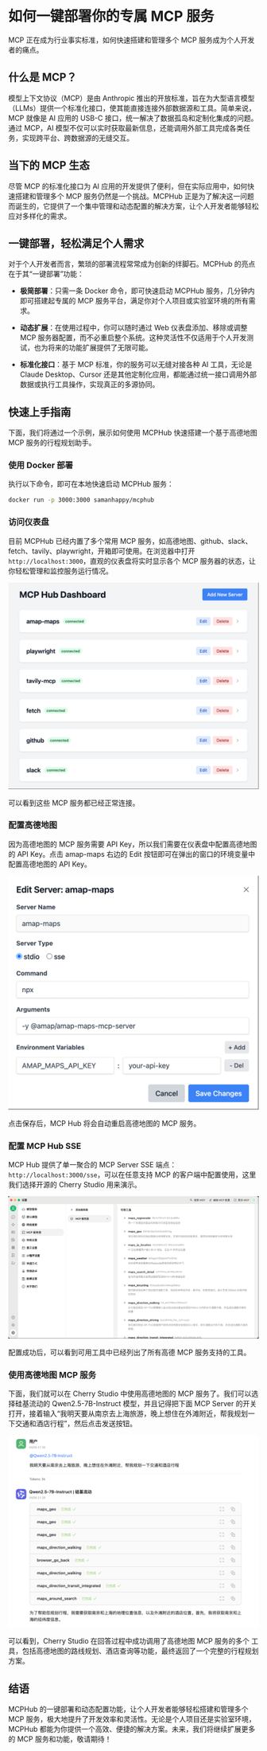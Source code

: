 # 如何一键部署你的专属 MCP 服务

MCP 正在成为行业事实标准，如何快速搭建和管理多个 MCP 服务成为个人开发者的痛点。

## 什么是 MCP？

模型上下文协议（MCP）是由 Anthropic 推出的开放标准，旨在为大型语言模型（LLMs）提供一个标准化接口，使其能直接连接外部数据源和工具。简单来说，MCP 就像是 AI 应用的 USB-C 接口，统一解决了数据孤岛和定制化集成的问题。通过 MCP，AI 模型不仅可以实时获取最新信息，还能调用外部工具完成各类任务，实现跨平台、跨数据源的无缝交互。

## 当下的 MCP 生态

尽管 MCP 的标准化接口为 AI 应用的开发提供了便利，但在实际应用中，如何快速搭建和管理多个 MCP 服务仍然是一个挑战。MCPHub 正是为了解决这一问题而诞生的，它提供了一个集中管理和动态配置的解决方案，让个人开发者能够轻松应对多样化的需求。

## 一键部署，轻松满足个人需求

对于个人开发者而言，繁琐的部署流程常常成为创新的绊脚石。MCPHub 的亮点在于其“一键部署”功能：
  
- **极简部署**：只需一条 Docker 命令，即可快速启动 MCPHub 服务，几分钟内即可搭建起专属的 MCP 服务平台，满足你对个人项目或实验室环境的所有需求。

- **动态扩展**：在使用过程中，你可以随时通过 Web 仪表盘添加、移除或调整 MCP 服务器配置，而不必重启整个系统。这种灵活性不仅适用于个人开发测试，也为将来的功能扩展提供了无限可能。

- **标准化接口**：基于 MCP 标准，你的服务可以无缝对接各种 AI 工具，无论是 Claude Desktop、Cursor 还是其他定制化应用，都能通过统一接口调用外部数据或执行工具操作，实现真正的多源协同。

## 快速上手指南

下面，我们将通过一个示例，展示如何使用 MCPHub 快速搭建一个基于高德地图 MCP 服务的行程规划助手。

### 使用 Docker 部署
执行以下命令，即可在本地快速启动 MCPHub 服务：
```bash
docker run -p 3000:3000 samanhappy/mcphub
```
### 访问仪表盘
目前 MCPHub 已经内置了多个常用 MCP 服务，如高德地图、github、slack、fetch、tavily、playwright，开箱即可使用。在浏览器中打开 `http://localhost:3000`，直观的仪表盘将实时显示各个 MCP 服务器的状态，让你轻松管理和监控服务运行情况。

![仪表盘预览](../assets/dashboard.png)

可以看到这些 MCP 服务都已经正常连接。

### 配置高德地图

因为高德地图的 MCP 服务需要 API Key，所以我们需要在仪表盘中配置高德地图的 API Key。点击 amap-maps 右边的 Edit 按钮即可在弹出的窗口的环境变量中配置高德地图的 API Key。

![配置高德地图](../assets/amap-edit.png)

点击保存后，MCP Hub 将会自动重启高德地图的 MCP 服务。

### 配置 MCP Hub SSE

MCP Hub 提供了单一聚合的 MCP Server SSE 端点：`http://localhost:3000/sse`，可以在任意支持 MCP 的客户端中配置使用，这里我们选择开源的 Cherry Studio 用来演示。

![配置 Cherry Studio](../assets/cherry-mcp.png)

配置成功后，可以看到可用工具中已经列出了所有高德 MCP 服务支持的工具。

### 使用高德地图 MCP 服务

下面，我们就可以在 Cherry Studio 中使用高德地图的 MCP 服务了。我们可以选择硅基流动的 Qwen2.5-7B-Instruct 模型，并且记得把下面 MCP Server 的开关打开，接着输入“我明天要从南京去上海旅游，晚上想住在外滩附近，帮我规划一下交通和酒店行程”，然后点击发送按钮。
  
![高德地图行程规划](../assets/amap-result.png)

可以看到，Cherry Studio 在回答过程中成功调用了高德地图 MCP 服务的多个 工具，包括高德地图的路线规划、酒店查询等功能，最终返回了一个完整的行程规划方案。

## 结语

MCPHub 的一键部署和动态配置功能，让个人开发者能够轻松搭建和管理多个 MCP 服务，极大地提升了开发效率和灵活性。无论是个人项目还是实验室环境，MCPHub 都能为你提供一个高效、便捷的解决方案。未来，我们将继续扩展更多的 MCP 服务和功能，敬请期待！